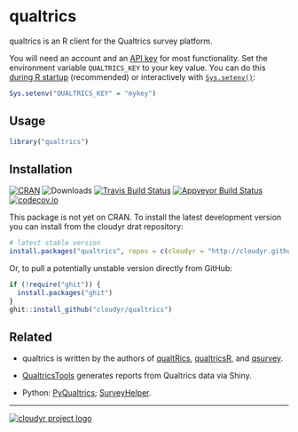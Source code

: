 
qualtrics
=========

qualtrics is an R client for the Qualtrics survey platform.

You will need an account and an [API key](https://www.qualtrics.com/support/integrations/api-integration/api-integration) for most functionality. Set the environment variable `QUALTRICS_KEY` to your key value. You can do this [during R startup](https://www.rdocumentation.org/packages/base/versions/3.3.1/topics/Startup) (recommended) or interactively with [`Sys.setenv()`](https://www.rdocumentation.org/packages/base/versions/3.3.1/topics/Sys.setenv):

``` r
Sys.setenv("QUALTRICS_KEY" = "mykey")
```

Usage
-----

``` r
library("qualtrics")
```

Installation
------------

[![CRAN](https://www.r-pkg.org/badges/version/qualtrics)](https://cran.r-project.org/package=qualtrics) ![Downloads](https://cranlogs.r-pkg.org/badges/qualtrics) [![Travis Build Status](https://travis-ci.org/cloudyr/qualtrics.svg?branch=master)](https://travis-ci.org/cloudyr/qualtrics) [![Appveyor Build Status](https://ci.appveyor.com/api/projects/status/x3hbvp55a52h7a7k?svg=true)](https://ci.appveyor.com/project/cloudyr/qualtrics) [![codecov.io](https://codecov.io/github/cloudyr/qualtrics/coverage.svg?branch=master)](https://codecov.io/github/cloudyr/qualtrics?branch=master)

This package is not yet on CRAN. To install the latest development version you can install from the cloudyr drat repository:

``` r
# latest stable version
install.packages("qualtrics", repos = c(cloudyr = "http://cloudyr.github.io/drat", getOption("repos")))
```

Or, to pull a potentially unstable version directly from GitHub:

``` r
if (!require("ghit")) {
  install.packages("ghit")
}
ghit::install_github("cloudyr/qualtrics")
```

Related
-------

-   qualtrics is written by the authors of [qualtRics](https://github.com/JasperHG90/qualtRics), [qualtricsR](https://github.com/saberry/qualtricsR), and [qsurvey](https://jdunham.io/qsurvey/).

-   [QualtricsTools](https://github.com/ctesta01/QualtricsTools) generates reports from Qualtrics data via Shiny.

-   Python: [PyQualtrics](https://github.com/Baguage/pyqualtrics); [SurveyHelper](https://github.com/cwade/surveyhelper).

------------------------------------------------------------------------

[![cloudyr project logo](https://i.imgur.com/JHS98Y7.png)](https://github.com/cloudyr)
